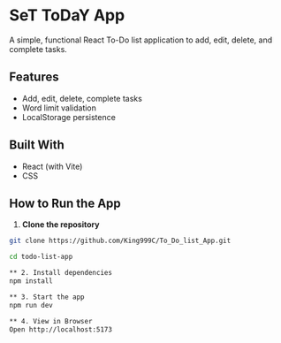 #  SeT ToDaY App

A simple, functional React To-Do list application to add, edit, delete, and complete tasks.

## Features
- Add, edit, delete, complete tasks
- Word limit validation
- LocalStorage persistence

## Built With
- React (with Vite)
- CSS

## How to Run the App

1. **Clone the repository**
```bash
git clone https://github.com/King999C/To_Do_list_App.git

cd todo-list-app

** 2. Install dependencies 
npm install

** 3. Start the app
npm run dev

** 4. View in Browser
Open http://localhost:5173